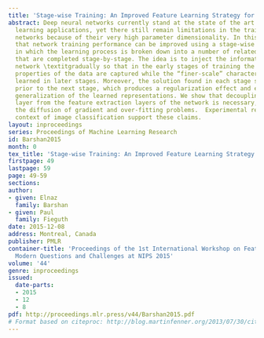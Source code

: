 ```yaml
---
title: 'Stage-wise Training: An Improved Feature Learning Strategy for Deep Models'
abstract: Deep neural networks currently stand at the state of the art for many machine
  learning applications, yet there still remain limitations in the training of such
  networks because of their very high parameter dimensionality. In this paper we show
  that network training performance can be improved using a stage-wise learning strategy,
  in which the learning process is broken down into a number of related sub-tasks
  that are completed stage-by-stage. The idea is to inject the information to the
  network \textitgradually so that in the early stages of training the “coarse-scale”
  properties of the data are captured while the “finer-scale” characteristics are
  learned in later stages. Moreover, the solution found in each stage serves as a
  prior to the next stage, which produces a regularization effect and enhances the
  generalization of the learned representations. We show that decoupling the classifier
  layer from the feature extraction layers of the network is necessary, as it alleviates
  the diffusion of gradient and over-fitting problems.  Experimental results in the
  context of image classification support these claims.
layout: inproceedings
series: Proceedings of Machine Learning Research
id: Barshan2015
month: 0
tex_title: 'Stage-wise Training: An Improved Feature Learning Strategy for Deep Models'
firstpage: 49
lastpage: 59
page: 49-59
sections: 
author:
- given: Elnaz
  family: Barshan
- given: Paul
  family: Fieguth
date: 2015-12-08
address: Montreal, Canada
publisher: PMLR
container-title: 'Proceedings of the 1st International Workshop on Feature Extraction:
  Modern Questions and Challenges at NIPS 2015'
volume: '44'
genre: inproceedings
issued:
  date-parts:
  - 2015
  - 12
  - 8
pdf: http://proceedings.mlr.press/v44/Barshan2015.pdf
# Format based on citeproc: http://blog.martinfenner.org/2013/07/30/citeproc-yaml-for-bibliographies/
---
```

